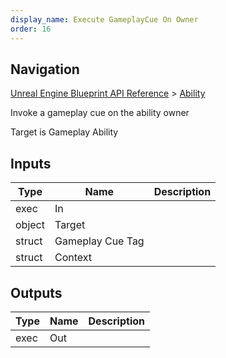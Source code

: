 ```yaml
---
display_name: Execute GameplayCue On Owner
order: 16
---
```

## Navigation

[Unreal Engine Blueprint API Reference](https://dev.epicgames.com/documentation/en-us/unreal-engine/BlueprintAPI) > [Ability](https://dev.epicgames.com/documentation/en-us/unreal-engine/BlueprintAPI/Ability)

Invoke a gameplay cue on the ability owner

Target is Gameplay Ability

## Inputs

| Type | Name | Description |
| --- | --- | --- |
| exec | In |  |
| object | Target |  |
| struct | Gameplay Cue Tag |  |
| struct | Context |  |

## Outputs

| Type | Name | Description |
| --- | --- | --- |
| exec | Out |  |
